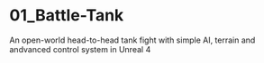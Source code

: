 # 01_Battle-Tank
An open-world head-to-head tank fight with simple AI, terrain and andvanced control system in Unreal 4
